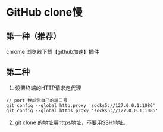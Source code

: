 # GitHub clone慢

## 第一种（推荐）

chrome 浏览器下载【github加速】插件

## 第二种

1. 设置终端的HTTP请求走代理
```shell
// port 换成你自己的端口号
git config --global http.proxy 'socks5://127.0.0.1:1086' 
git config --global https.proxy 'socks5://127.0.0.1:1086'
```
2. git clone 的地址用https地址，不要用SSH地址。

